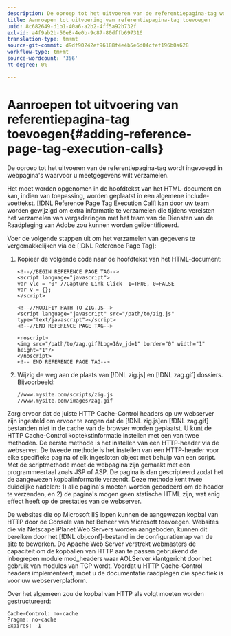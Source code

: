 ```yaml
---
description: De oproep tot het uitvoeren van de referentiepagina-tag wordt ingevoegd in webpagina's waarvoor u meetgegevens wilt verzamelen.
title: Aanroepen tot uitvoering van referentiepagina-tag toevoegen
uuid: 8c682649-d1b1-40a6-a2b2-4ff5a92b732f
exl-id: a4f9ab2b-50e8-4e0b-9c87-80dffb697316
translation-type: tm+mt
source-git-commit: d9df90242ef96188f4e4b5e6d04cfef196b0a628
workflow-type: tm+mt
source-wordcount: '356'
ht-degree: 0%

---
```


# Aanroepen tot uitvoering van referentiepagina-tag toevoegen{#adding-reference-page-tag-execution-calls}

De oproep tot het uitvoeren van de referentiepagina-tag wordt ingevoegd in webpagina&#39;s waarvoor u meetgegevens wilt verzamelen.

Het moet worden opgenomen in de hoofdtekst van het HTML-document en kan, indien van toepassing, worden geplaatst in een algemene include-voettekst. [!DNL Reference Page Tag Execution Call] kan door uw team worden gewijzigd om extra informatie te verzamelen die tijdens vereisten het verzamelen van vergaderingen met het team van de Diensten van de Raadpleging van Adobe zou kunnen worden geïdentificeerd.

Voer de volgende stappen uit om het verzamelen van gegevens te vergemakkelijken via de [!DNL Reference Page Tag]:

1. Kopieer de volgende code naar de hoofdtekst van het HTML-document:

   ```
   <!--//BEGIN REFERENCE PAGE TAG--> 
   <script language="javascript"> 
   var vlc = "0" //Capture Link Click  1=TRUE, 0=FALSE 
   var v = {}; 
   </script> 
   
   <!--//MODIFIY PATH TO ZIG.JS--> 
   <script language="javascript" src="/path/to/zig.js" type="text/javascript"></script> 
   <!--//END REFERENCE PAGE TAG--> 
   
   <noscript> 
   <img src="/path/to/zag.gif?Log=1&v_jd=1" border="0" width="1" height="1"/> 
   </noscript> 
   <!-- END REFERENCE PAGE TAG-->
   ```

1. Wijzig de weg aan de plaats van [!DNL zig.js] en [!DNL zag.gif] dossiers. Bijvoorbeeld:

   ```
   //www.mysite.com/scripts/zig.js 
   //www.mysite.com/images/zag.gif 
   ```

Zorg ervoor dat de juiste HTTP Cache-Control headers op uw webserver zijn ingesteld om ervoor te zorgen dat de [!DNL zig.js]en [!DNL zag.gif] bestanden niet in de cache van de browser worden geplaatst. U kunt de HTTP Cache-Control koptekstinformatie instellen met een van twee methoden. De eerste methode is het instellen van een HTTP-header via de webserver. De tweede methode is het instellen van een HTTP-header voor elke specifieke pagina of elk ingesloten object met behulp van een script. Met de scriptmethode moet de webpagina zijn gemaakt met een programmeertaal zoals JSP of ASP. De pagina is dan gescripteerd zodat het de aangewezen kopbalinformatie verzendt. Deze methode kent twee duidelijke nadelen: 1) alle pagina&#39;s moeten worden gecodeerd om de header te verzenden, en 2) de pagina&#39;s mogen geen statische HTML zijn, wat enig effect heeft op de prestaties van de webserver.

De websites die op Microsoft IIS lopen kunnen de aangewezen kopbal van HTTP door de Console van het Beheer van Microsoft toevoegen. Websites die via Netscape iPlanet Web Servers worden aangeboden, kunnen dit bereiken door het [!DNL obj.conf]-bestand in de configuratiemap van de site te bewerken. De Apache Web Server verstrekt webmasters de capaciteit om de kopballen van HTTP aan te passen gebruikend de inbegrepen module mod_headers waar AOLServer klantgericht door het gebruik van modules van TCP wordt. Voordat u HTTP Cache-Control headers implementeert, moet u de documentatie raadplegen die specifiek is voor uw webserverplatform.

Over het algemeen zou de kopbal van HTTP als volgt moeten worden gestructureerd:

```
Cache-Control: no-cache 
Pragma: no-cache 
Expires: -1
```

